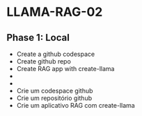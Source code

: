 # LLAMA-RAG-02

## Phase 1: Local
* Create a github codespace
* Create github repo
* Create RAG app with create-llama
* 
*
* Crie um codespace github
* Crie um repositório github
* Crie um aplicativo RAG com create-llama
